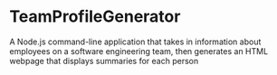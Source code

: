 # TeamProfileGenerator
A Node.js command-line application that takes in information about employees on a software engineering team, then generates an HTML webpage that displays summaries for each person
